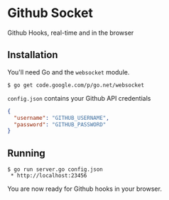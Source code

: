 # Github Socket

Github Hooks, real-time and in the browser

## Installation

You'll need Go and the `websocket` module.

    $ go get code.google.com/p/go.net/websocket

`config.json` contains your Github API credentials

```json
{
  "username": "GITHUB_USERNAME",
  "password": "GITHUB_PASSWORD"
}
```

## Running

    $ go run server.go config.json
     * http://localhost:23456

You are now ready for Github hooks in your browser.
